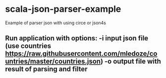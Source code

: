 # scala-json-parser-example
Example of parser json with using circe or json4s

Run application with options:
-i input json file (use countries https://raw.githubusercontent.com/mledoze/countries/master/countries.json)
-o output file with result of parsing and filter
-